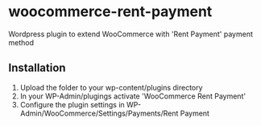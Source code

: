 # woocommerce-rent-payment
Wordpress plugin to extend WooCommerce with 'Rent Payment' payment method 

## Installation
1. Upload the folder to your wp-content/plugins directory
2. In your WP-Admin/plugings activate 'WooCommerce Rent Payment'
3. Configure the plugin settings in WP-Admin/WooCommerce/Settings/Payments/Rent Payment

